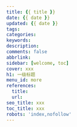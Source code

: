 ```yaml
---
title: {{ title }}
date: {{ date }}
updated: {{ date }}
tags:
categories: 
keywords: 
description:
comments: false
abbrlink: 
sidebar: [welcome, toc]
cover: xxx
h1: 一级标题
menu_id: more
references: 
  title:
  url:
seo_title: xxx
toc_title: xxx
robots: 'index,nofollow'
---
```


